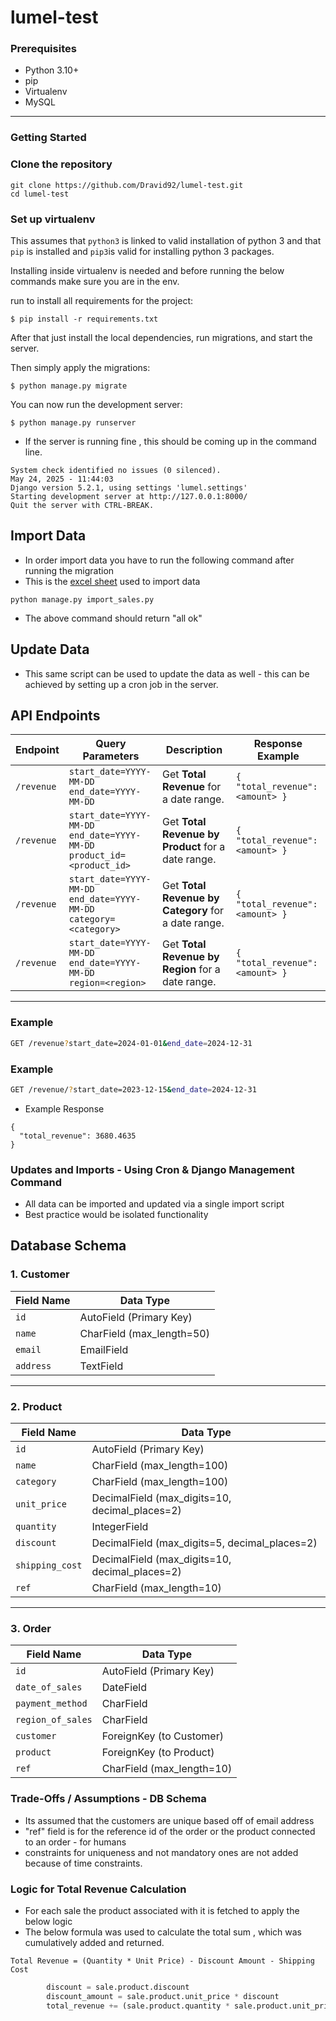 # lumel-test

### Prerequisites

- Python 3.10+
- pip
- Virtualenv 
- MySQL

---

### Getting Started

### Clone the repository

   ```
   git clone https://github.com/Dravid92/lumel-test.git
   cd lumel-test
   ```

### Set up virtualenv

This assumes that `python3` is linked to valid installation of python 3 and that `pip` is installed and `pip3`is valid
for installing python 3 packages.

Installing inside virtualenv is needed and before running the below commands make sure you are in the env.

run to install all requirements for the project:

    $ pip install -r requirements.txt
    
      
      
After that just install the local dependencies, run migrations, and start the server.

Then simply apply the migrations:

    $ python manage.py migrate
    

You can now run the development server:

    $ python manage.py runserver
- If the server is running fine , this should be coming up in the command line.

```
System check identified no issues (0 silenced).
May 24, 2025 - 11:44:03
Django version 5.2.1, using settings 'lumel.settings'
Starting development server at http://127.0.0.1:8000/
Quit the server with CTRL-BREAK.
```
## Import Data

- In order import data you have to run the following command after running the migration
- This is the [excel sheet](https://docs.google.com/spreadsheets/d/16FlCbvqT15RvbIzbHKLVpV9aB0BxEE6g8eTWDX00WAM/edit?gid=1552958878#gid=1552958878) used to import data

```commandline
python manage.py import_sales.py
```
- The above command should return "all ok"
## Update Data 
- This same script can be used to update the data as well - this can be achieved by setting up a cron job in the server.
## API Endpoints

| Endpoint | Query Parameters | Description | Response Example |
|----------|------------------|-------------|------------------|
| `/revenue` | `start_date=YYYY-MM-DD`<br>`end_date=YYYY-MM-DD` | Get **Total Revenue** for a date range. | `{ "total_revenue": <amount> }` |
| `/revenue` | `start_date=YYYY-MM-DD`<br>`end_date=YYYY-MM-DD`<br>`product_id=<product_id>` | Get **Total Revenue by Product** for a date range. | `{ "total_revenue": <amount> }` |
| `/revenue` | `start_date=YYYY-MM-DD`<br>`end_date=YYYY-MM-DD`<br>`category=<category>` | Get **Total Revenue by Category** for a date range. | `{ "total_revenue": <amount> }` |
| `/revenue` | `start_date=YYYY-MM-DD`<br>`end_date=YYYY-MM-DD`<br>`region=<region>` | Get **Total Revenue by Region** for a date range. | `{ "total_revenue": <amount> }` |

---

### Example

```bash
GET /revenue?start_date=2024-01-01&end_date=2024-12-31

```
### Example

```bash
GET /revenue/?start_date=2023-12-15&end_date=2024-12-31
```
- Example Response
```
{
  "total_revenue": 3680.4635
}
```


### Updates and Imports - Using Cron & Django Management Command

- All data can be imported and updated via a single import script
- Best practice would be isolated functionality 


## Database Schema

### 1️. Customer


| Field Name | Data Type |
|------------|-----------|
| `id` | AutoField (Primary Key) |
| `name` | CharField (max_length=50) |
| `email` | EmailField |
| `address` | TextField |

---

### 2️.  Product

| Field Name | Data Type |
|------------|-----------|
| `id` | AutoField (Primary Key) |
| `name` | CharField (max_length=100) |
| `category` | CharField (max_length=100) |
| `unit_price` | DecimalField (max_digits=10, decimal_places=2) |
| `quantity` | IntegerField |
| `discount` | DecimalField (max_digits=5, decimal_places=2) |
| `shipping_cost` | DecimalField (max_digits=10, decimal_places=2) |
| `ref` | CharField (max_length=10) |

---

### 3️. Order

| Field Name | Data Type |
|------------|-----------|
| `id` | AutoField (Primary Key) |
| `date_of_sales` | DateField |
| `payment_method` | CharField |
| `region_of_sales` | CharField |
| `customer` | ForeignKey (to Customer) |
| `product` | ForeignKey (to Product) |
| `ref` | CharField (max_length=10) |

### Trade-Offs / Assumptions - DB Schema
- Its assumed that the customers are unique based off of email address 
- "ref" field is for the reference id of the order or the product connected to an order - for humans
- constraints for uniqueness and not mandatory ones are not added because of time constraints.

### Logic for Total Revenue Calculation
- For each sale the product associated with it is fetched to apply the below logic 
- The below formula was used to calculate the total sum , which was cumulatively added and returned. 
```
Total Revenue = (Quantity * Unit Price) - Discount Amount - Shipping Cost
```
```python
        discount = sale.product.discount
        discount_amount = sale.product.unit_price * discount
        total_revenue += (sale.product.quantity * sale.product.unit_price) - discount_amount - sale.product.shipping_cost
```